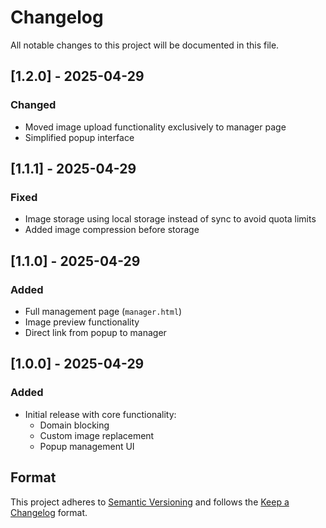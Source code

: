 # Changelog

All notable changes to this project will be documented in this file.

## [1.2.0] - 2025-04-29
### Changed
- Moved image upload functionality exclusively to manager page
- Simplified popup interface

## [1.1.1] - 2025-04-29
### Fixed
- Image storage using local storage instead of sync to avoid quota limits
- Added image compression before storage

## [1.1.0] - 2025-04-29
### Added
- Full management page (`manager.html`)
- Image preview functionality
- Direct link from popup to manager

## [1.0.0] - 2025-04-29
### Added
- Initial release with core functionality:
  - Domain blocking
  - Custom image replacement
  - Popup management UI

## Format
This project adheres to [Semantic Versioning](https://semver.org/spec/v2.0.0.html)
and follows the [Keep a Changelog](https://keepachangelog.com/en/1.0.0/) format.
